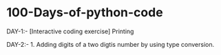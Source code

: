 # 100-Days-of-python-code

DAY-1:-     [Interactive coding exercise] Printing
            
DAY-2:-     1. Adding digits of a two digtis number by using type conversion.    
